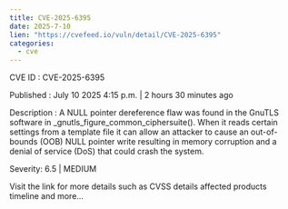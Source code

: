 ```yaml
--- 
title: CVE-2025-6395
date: 2025-7-10
lien: "https://cvefeed.io/vuln/detail/CVE-2025-6395"
categories:
  - cve
---
```


CVE ID : CVE-2025-6395

Published :  July 10
2025
4:15 p.m. | 2 hours
30 minutes ago

Description : A NULL pointer dereference flaw was found in the GnuTLS software in _gnutls_figure_common_ciphersuite(). When it reads certain settings from a template file
it can allow an attacker to cause an out-of-bounds (OOB) NULL pointer write
resulting in memory corruption and a denial of service (DoS) that could crash the system.

Severity: 6.5 | MEDIUM

Visit the link for more details
such as CVSS details
affected products
timeline
and more...
